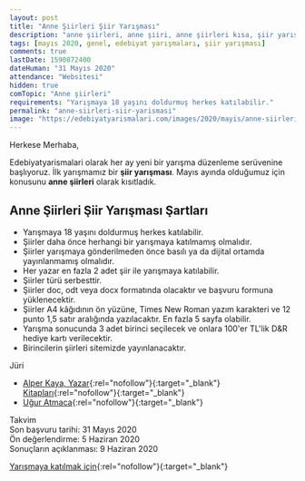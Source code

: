```yaml
---
layout: post
title: "Anne Şiirleri Şiir Yarışması"
description: "anne şiirleri, anne şiiri, anne şiirleri kısa, şiir yarışması 2020, şiir yarışmaları 2020"
tags: [mayıs 2020, genel, edebiyat yarışmaları, şiir yarışması]
comments: true
lastDate: 1590872400    
dateHuman: "31 Mayıs 2020"
attendance: "Websitesi"
hidden: true
comTopic: "Anne şiirleri"
requirements: "Yarışmaya 18 yaşını doldurmuş herkes katılabilir."
permalink: "anne-siirleri-siir-yarismasi"
image: "https://edebiyatyarismalari.com/images/2020/mayis/anne-siirleri-siir-yarismasi.jpg"
---
```


Herkese Merhaba,

Edebiyatyarismalari olarak her ay yeni bir yarışma düzenleme serüvenine başlıyoruz. İlk yarışmamız bir **şiir yarışması**. Mayıs ayında olduğumuz için konusunu **anne şiirleri** olarak kısıtladık.

## Anne Şiirleri Şiir Yarışması Şartları
- Yarışmaya 18 yaşını doldurmuş herkes katılabilir.
- Şiirler daha önce herhangi bir yarışmaya katılmamış olmalıdır.
- Şiirler yarışmaya gönderilmeden önce basılı ya da dijital ortamda yayınlanmamış olmalıdır.
- Her yazar en fazla 2 adet şiir ile yarışmaya katılabilir.
- Şiirler türü serbesttir.
- Şiirler doc, odt veya docx formatında olacaktır ve başvuru formuna yüklenecektir.
- Şiirler A4 kâğıdının ön yüzüne, Times New Roman yazım karakteri ve 12 punto 1,5 satır aralığında yazılacaktır. En fazla 5 sayfa olabilir.
- Yarışma sonucunda 3 adet birinci seçilecek ve onlara 100'er TL'lik D&R hediye kartı verilecektir.
- Birincilerin şiirleri sitemizde yayınlanacaktır.

Jüri  
- [Alper Kaya, Yazar](http://www.alperkaya.org/?ref=edebiyatyarismalari.com){:rel="nofollow"}{:target="_blank"}  
[Kitapları](https://www.dr.com.tr/Yazar/alper-kaya/s=266706?ref=edebiyatyarismalari.com){:rel="nofollow"}{:target="_blank"}  
- [Uğur Atmaca](https://www.linkedin.com/in/atmacaugur/){:rel="nofollow"}{:target="_blank"}  

Takvim  
Son başvuru tarihi: 31 Mayıs 2020  
Ön değerlendirme: 5 Haziran 2020  
Sonuçların açıklanması: 9 Haziran 2020  

[Yarışmaya katılmak için](https://forms.gle/CZzqcBz97PJAkpSQA){:rel="nofollow"}{:target="_blank"}